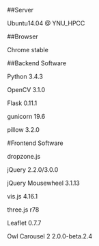 ##Server

Ubuntu14.04 @ YNU_HPCC

##Browser

Chrome stable

##Backend Software

Python 3.4.3

OpenCV 3.1.0

Flask 0.11.1

gunicorn 19.6

pillow 3.2.0

#Frontend Software

dropzone.js

jQuery 2.2.0/3.0.0

jQuery Mousewheel 3.1.13

vis.js 4.16.1

three.js r78

Leaflet 0.7.7

Owl Carousel 2 2.0.0-beta.2.4